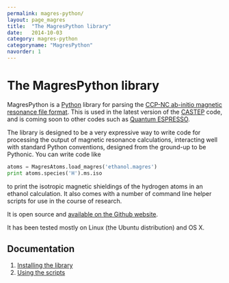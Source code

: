 ```yaml
---
permalink: magres-python/
layout: page_magres
title:  "The MagresPython library"
date:   2014-10-03
category: magres-python
categoryname: "MagresPython"
navorder: 1
---
```


The MagresPython library
========================

MagresPython is a [Python](http://www.python.org/) library for parsing the [CCP-NC ab-initio magnetic resonance file format](http://www.ccpnc.ac.uk/pmwiki.php/CCPNC/Fileformat). This is used in the latest version of the [CASTEP](http://www.castep.org/) code, and is coming soon to other codes such as [Quantum ESPRESSO](http://www.quantum-espresso.org/).

The library is designed to be a very expressive way to write code for processing the output of magnetic resonance calculations, interacting well with standard Python conventions, designed from the ground-up to be Pythonic. You can write code like

```python
atoms = MagresAtoms.load_magres('ethanol.magres')
print atoms.species('H').ms.iso
```

to print the isotropic magnetic shieldings of the hydrogen atoms in an ethanol calculation. It also comes with a number of command line helper scripts for use in the course of research.

It is open source and [available on the Github website](https://github.com/tfgg/magres-format).

It has been tested mostly on Linux (the Ubuntu distribution) and OS X.

Documentation
-------------

1. [Installing the library](/magres-python/install/)
2. [Using the scripts](/magres-python/scripts/)

